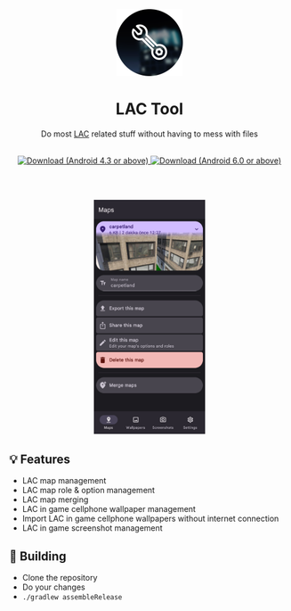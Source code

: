 <div align="center">

  <img src="app/src/main/res/drawable/lactool120.webp" width="120px"/>
  
  # LAC Tool
  Do most <a href="https://play.google.com/store/apps/details?id=com.MA.LAC">LAC</a> related stuff without having to mess with files

  <br>

  <a href="https://github.com/aliernfrog/lac-tool/releases/tag/20">
    <img alt="Download (Android 4.3 or above)" src="https://img.shields.io/badge/v2.0-green?style=for-the-badge&label=Download%20(Android%204.3%2B)&labelColor=green&color=black">
  </a>
  
  <a href="https://github.com/aliernfrog/lac-tool/releases/latest">
    <img alt="Download (Android 6.0 or above)" src="https://img.shields.io/github/v/tag/aliernfrog/lac-tool?style=for-the-badge&label=Alpha%20(Android%206.0%2B)&labelColor=red&color=black">
  </a>

  <br><br>
  
  <img src="images/maps.jpg" width="200px"/>
  
</div>

## 💡 Features
- LAC map management
- LAC map role & option management
- LAC map merging
- LAC in game cellphone wallpaper management
- Import LAC in game cellphone wallpapers without internet connection
- LAC in game screenshot management

## 🔧 Building
- Clone the repository
- Do your changes
- `./gradlew assembleRelease`
